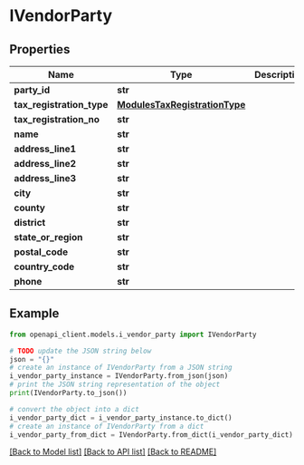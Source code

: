 # IVendorParty


## Properties

Name | Type | Description | Notes
------------ | ------------- | ------------- | -------------
**party_id** | **str** |  | [optional] 
**tax_registration_type** | [**ModulesTaxRegistrationType**](ModulesTaxRegistrationType.md) |  | [optional] 
**tax_registration_no** | **str** |  | [optional] 
**name** | **str** |  | [optional] 
**address_line1** | **str** |  | [optional] 
**address_line2** | **str** |  | [optional] 
**address_line3** | **str** |  | [optional] 
**city** | **str** |  | [optional] 
**county** | **str** |  | [optional] 
**district** | **str** |  | [optional] 
**state_or_region** | **str** |  | [optional] 
**postal_code** | **str** |  | [optional] 
**country_code** | **str** |  | [optional] 
**phone** | **str** |  | [optional] 

## Example

```python
from openapi_client.models.i_vendor_party import IVendorParty

# TODO update the JSON string below
json = "{}"
# create an instance of IVendorParty from a JSON string
i_vendor_party_instance = IVendorParty.from_json(json)
# print the JSON string representation of the object
print(IVendorParty.to_json())

# convert the object into a dict
i_vendor_party_dict = i_vendor_party_instance.to_dict()
# create an instance of IVendorParty from a dict
i_vendor_party_from_dict = IVendorParty.from_dict(i_vendor_party_dict)
```
[[Back to Model list]](../README.md#documentation-for-models) [[Back to API list]](../README.md#documentation-for-api-endpoints) [[Back to README]](../README.md)


